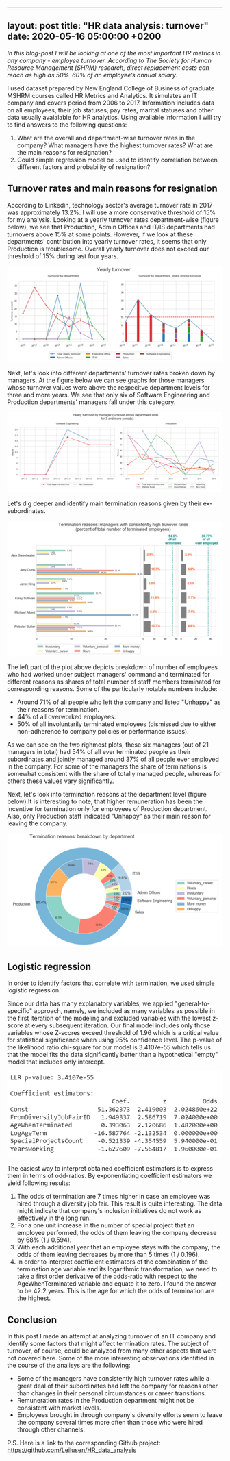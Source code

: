
---
layout: post
title: "HR data analysis: turnover"
date: 2020-05-16 05:00:00 +0200
---

*In this blog-post I will be looking at one of the most important HR metrics in any company - employee turnover. According to The Society for Human Resource Management (SHRM) research, direct replacement costs can reach as high as 50%-60% of an employee’s annual salary.*

I used dataset prepared by New England College of Business of graduate MSHRM courses called HR Metrics and Analytics. It simulates an IT company and covers period from 2006 to 2017. Information includes data on all employees, their job statuses, pay rates, marital statuses and other data usually avaialable for HR analytics. Using available information I will try to find answers to the following questions:

1. What are the overall and department-wise turnover rates in the company? What managers have the highest turnover rates? What are the main reasons for resignation?
2. Could simple regression model be used to identify correlation between different factors and probability of resignation?

<h2>Turnover rates and main reasons for resignation</h2>

According to Linkedin, technology sector's average turnover rate in 2017 was approximately 13.2%. I will use a more conservative threshold of 15% for my analysis. Looking at a yearly turnover rates department-wise (figure below), we see that Production, Admin Offices and IT/IS departments had turnovers above 15% at some points. However, if we look at these departments' contribution into yearly turnover rates, it seems that only Production is troublesome. Overall yearly turnover does not exceed our threshold of 15% during last four years.

![Yearly turnover rates](/assets/Yearly_turnover.PNG)

Next, let's look into different departments' turnover rates broken down by managers. At the figure below we can see graphs for those managers whose turnover values were above the respecitve department levels for three and more years. We see that only six of Software Engineering and Production departments' managers fall under this category. 

![Yearly turnover rates of managers](/assets/Yearly_turnover_manager.PNG)

Let's dig deeper and identify main termination reasons given by their ex-subordinates.

![Yearly turnover rates of managers reasons](/assets/High_rates_managers_reasons.PNG)

The left part of the plot above depicts breakdown of number of employees who had worked under subject managers' command and terminated for different reasons as shares of total number of staff members terminated for corresponding reasons. Some of the particularly notable numbers include:

- Around 71% of all people who left the company and listed "Unhappy" as their reasons for termination.
- 44% of all overworked employees.
- 50% of all involuntarily terminated employees (dismissed due to either non-adherence to company policies or performance issues).

As we can see on the two righmost plots, these six managers (out of 21 managers in total) had 54% of all ever terminated people as their subordinates and jointly managed around 37% of all people ever employed in the company. For some of the managers the share of terminations is somewhat consistent with the share of totally managed people, whereas for others these values vary significantly.

Next, let's look into termination reasons at the department level (figure below).It is interesting to note, that higher remuneration has been the incentive for termination only for employees of Production department. Also, only Production staff indicated "Unhappy" as their main reason for leaving the company.

![Termination reasons](/assets/Term_reasons_department.PNG)

<h2>Logistic regression</h2>

In order to identify factors that correlate with termination, we used simple logistic regression.

Since our data has many explanatory variables, we applied "general-to-specific" approach, namely, we included as many variables as possible in the first iteration of the modeling and excluded variables with the lowest z-score at every subsequent iteration. Our final model includes only those variables whose Z-scores exceed threshold of 1.96 which is a critical value for statistical significance when using 95% confidence level. The p-value of the likelihood ratio chi-square for our model is 3.4107e-55 which tells us that the model fits the data significantly better than a hypothetical "empty" model that includes only intercept.

![Linear regression](/assets/LR_model.PNG)

The easiest way to interpret obtained coefficient estimators is to express them in terms of odd-ratios. By exponentiating coefficient estimators we yield following results:

1. The odds of termination are 7 times higher in case an employee was hired through a diversity job fair. This result is quite interesting. The data might indicate that company's inclusion initiatives do not work as effectively in the long run.
2. For a one unit increase in the number of special project that an employee performed, the odds of them leaving the company decrease by 68% (1 / 0.594).
3. With each additional year that an employee stays with the company, the odds of them leaving decreases by more than 5 times (1 / 0.196).
4. In order to interpret coefficient estimators of the combination of the termination age variable and its logarithmic transformation,  we need to take a first order derivative of the odds-ratio with respect to the AgeWhenTerminated variable and equate it to zero. I found the answer to be 42.2 years. This is the age for which the odds of termination are the highest.

<h2>Conclusion</h2>

In this post I made an attempt at analyzing turnover of an IT company and identify some factors that might affect termination rates. The subject of turnover, of course, could be analyzed from many other aspects that were not covered here. Some of the more interesting observations identified in the course of the analisys are the following:

- Some of the managers have consistently high turnover rates while a great deal of their subordinates had left the company for reasons other than changes in their personal circumstances or career transitions.
- Remuneration rates in the Production department might not be consistent with market levels.
- Employees brought in through company's diversity efforts seem to leave the company several times more often than those who were hired through other channels.

P.S. Here is a link to the corresponding Github project: https://github.com/Leilusen/HR_data_analysis
